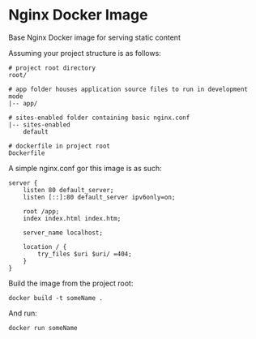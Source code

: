 Nginx Docker Image
==================

Base Nginx Docker image for serving static content

Assuming your project structure is as follows:

    # project root directory
    root/
    
    # app folder houses application source files to run in development mode
    |-- app/ 
    
    # sites-enabled folder containing basic nginx.conf
    |-- sites-enabled
        default
    
    # dockerfile in project root
    Dockerfile
    
A simple nginx.conf gor this image is as such:

    server {
        listen 80 default_server;
        listen [::]:80 default_server ipv6only=on;
    
        root /app;
        index index.html index.htm;
    
        server_name localhost;
    
        location / {
            try_files $uri $uri/ =404;
        }
    }
    
Build the image from the project root:

    docker build -t someName .
    
And run:

    docker run someName
